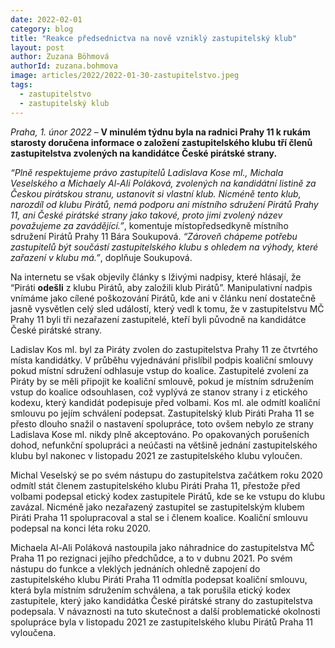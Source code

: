 ```yaml
---
date: 2022-02-01
category: blog
title: "Reakce předsednictva na nově vzniklý zastupitelský klub"
layout: post
author: Zuzana Böhmová
authorId: zuzana.bohmova
image: articles/2022/2022-01-30-zastupitelstvo.jpeg
tags: 
  - zastupitelstvo
  - zastupitelský klub
---
```


*Praha, 1. únor 2022* – **V minulém týdnu byla na radnici Prahy 11 k rukám starosty doručena informace o založení zastupitelského klubu tří členů zastupitelstva zvolených na kandidátce České pirátské strany.**

*“Plně respektujeme právo zastupitelů Ladislava Kose ml., Michala Veselského a Michaely Al-Ali Poláková, zvolených na kandidátní listině za Českou pirátskou stranu, ustanovit si vlastní klub. Nicméně tento klub, narozdíl od klubu Pirátů, nemá podporu ani místního sdružení Pirátů Prahy 11, ani České pirátské strany jako takové, proto jimi zvolený název považujeme za zavádějící.”*, komentuje místopředsedkyně místního sdružení Pirátů Prahy 11 Bára Soukupová. *“Zároveň chápeme potřebu zastupitelů být součástí zastupitelského klubu s ohledem na výhody, které zařazení v klubu má.”*, doplňuje Soukupová.


Na internetu se však objevily články s lživými nadpisy, které hlásají, že “Piráti **odešli** z klubu Pirátů, aby založili klub Pirátů”. Manipulativní nadpis vnímáme jako cílené poškozování Pirátů, kde ani v článku není dostatečně jasně vysvětlen celý sled událostí, který vedl k tomu, že v zastupitelstvu MČ Prahy 11 byli tři nezařazení zastupitelé, kteří byli původně na kandidátce České pirátské strany. 

Ladislav Kos ml. byl za Piráty zvolen do zastupitelstva Prahy 11 ze čtvrtého místa kandidátky. V průběhu vyjednávání přislíbil podpis koaliční smlouvy pokud místní sdružení odhlasuje vstup do koalice. Zastupitelé zvolení za Piráty by se měli připojit ke koaliční smlouvě, pokud je místním sdružením vstup do koalice odsouhlasen, což vyplývá ze stanov strany i z etického kodexu, který kandidát podepisuje před volbami. Kos ml. ale odmítl koaliční smlouvu po jejím schválení podepsat. Zastupitelský klub Piráti Praha 11 se přesto dlouho snažil o nastavení spolupráce, toto ovšem nebylo ze strany Ladislava Kose ml. nikdy plně akceptováno. Po opakovaných porušeních dohod, nefunkční spolupráci a neúčasti na většině jednání zastupitelského klubu byl nakonec v listopadu 2021 ze zastupitelského klubu vyloučen.

Michal Veselský se po svém nástupu do zastupitelstva začátkem roku 2020 odmítl stát členem zastupitelského klubu Piráti Praha 11, přestože před volbami podepsal etický kodex zastupitele Pirátů, kde se ke vstupu do klubu zavázal. Nicméně jako nezařazený zastupitel se zastupitelským klubem Piráti Praha 11 spolupracoval a stal se i členem koalice. Koaliční smlouvu podepsal na konci léta roku 2020.

Michaela Al-Ali Poláková nastoupila jako náhradnice do zastupitelstva MČ Praha 11 po rezignaci jejího předchůdce, a to v dubnu 2021. Po svém nástupu do funkce a vleklých jednáních ohledně zapojení do zastupitelského klubu Piráti Praha 11 odmítla podepsat koaliční smlouvu, která byla místním sdružením schválena, a tak porušila etický kodex zastupitele, který jako kandidátka České pirátské strany do zastupitelstva podepsala. V návaznosti na tuto skutečnost a další problematické okolnosti spolupráce byla v listopadu 2021 ze zastupitelského klubu Pirátů Praha 11 vyloučena.
